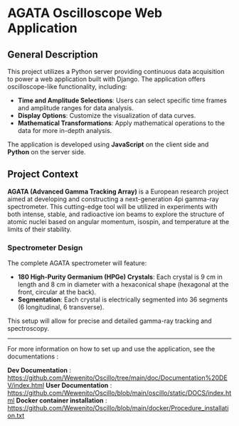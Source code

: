 # AGATA Oscilloscope Web Application

## General Description

This project utilizes a Python server providing continuous data acquisition to power a web application built with Django. The application offers oscilloscope-like functionality, including:

- **Time and Amplitude Selections**: Users can select specific time frames and amplitude ranges for data analysis.
- **Display Options**: Customize the visualization of data curves.
- **Mathematical Transformations**: Apply mathematical operations to the data for more in-depth analysis.

The application is developed using **JavaScript** on the client side and **Python** on the server side.

## Project Context

**AGATA (Advanced Gamma Tracking Array)** is a European research project aimed at developing and constructing a next-generation 4pi gamma-ray spectrometer. This cutting-edge tool will be utilized in experiments with both intense, stable, and radioactive ion beams to explore the structure of atomic nuclei based on angular momentum, isospin, and temperature at the limits of their stability.

### Spectrometer Design

The complete AGATA spectrometer will feature:

- **180 High-Purity Germanium (HPGe) Crystals**: Each crystal is 9 cm in length and 8 cm in diameter with a hexaconical shape (hexagonal at the front, circular at the back).
- **Segmentation**: Each crystal is electrically segmented into 36 segments (6 longitudinal, 6 transverse).

This setup will allow for precise and detailed gamma-ray tracking and spectroscopy.

---

For more information on how to set up and use the application, see the documentations : 

**Dev Documentation** : https://github.com/Wewenito/Oscillo/tree/main/doc/Documentation%20DEV/index.html
**User Documentation** : https://github.com/Wewenito/Oscillo/blob/main/oscillo/static/DOCS/index.html
**Docker container installation** : https://github.com/Wewenito/Oscillo/blob/main/docker/Procedure_installation.txt
